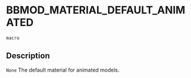 # BBMOD_MATERIAL_DEFAULT_ANIMATED
`macro`
## Description
`None` The default material for animated models.